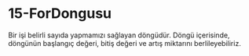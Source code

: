 # 15-ForDongusu
Bir işi belirli sayıda yapmamızı sağlayan döngüdür. Döngü içerisinde, döngünün başlangıç değeri, bitiş değeri ve artış miktarını berlileyebiliriz. 
